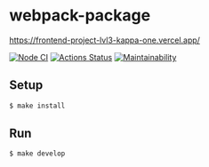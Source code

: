 # webpack-package

https://frontend-project-lvl3-kappa-one.vercel.app/

[![Node CI](https://github.com/Iryna87/frontend-project-lvl3/workflows/CI/badge.svg)](https://github.com/Iryna87/frontend-project-lvl3/actions)  [![Actions Status](https://github.com/Iryna87/frontend-project-lvl3/workflows/hexlet-check/badge.svg)](https://github.com/Iryna87/frontend-project-lvl3/actions)  [![Maintainability](https://api.codeclimate.com/v1/badges/8966e906eb546cda89ef/maintainability)](https://codeclimate.com/github/Iryna87/frontend-project-lvl3/maintainability)


## Setup

```sh
$ make install
```

## Run

```sh
$ make develop
```
